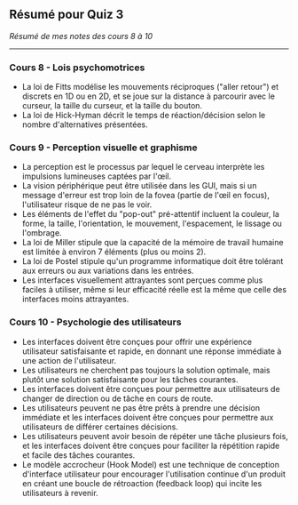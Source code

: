 ## Résumé pour Quiz 3

*Résumé de mes notes des cours 8 à 10*

----

### Cours 8 - Lois psychomotrices

- La loi de Fitts modélise les mouvements réciproques ("aller retour") et discrets en 1D ou en 2D, et se joue sur la distance à parcourir avec le curseur, la taille du curseur, et la taille du bouton.
- La loi de Hick-Hyman décrit le temps de réaction/décision selon le nombre d'alternatives présentées.

### Cours 9 - Perception visuelle et graphisme

- La perception est le processus par lequel le cerveau interprète les impulsions lumineuses captées par l'œil.
- La vision périphérique peut être utilisée dans les GUI, mais si un message d'erreur est trop loin de la fovea (partie de l'œil en focus), l'utilisateur risque de ne pas le voir.
- Les éléments de l'effet du "pop-out" pré-attentif incluent la couleur, la forme, la taille, l'orientation, le mouvement, l'espacement, le lissage ou l'ombrage.
- La loi de Miller stipule que la capacité de la mémoire de travail humaine est limitée à environ 7 éléments (plus ou moins 2).
- La loi de Postel stipule qu'un programme informatique doit être tolérant aux erreurs ou aux variations dans les entrées.
- Les interfaces visuellement attrayantes sont perçues comme plus faciles à utiliser, même si leur efficacité réelle est la même que celle des interfaces moins attrayantes.

### Cours 10 - Psychologie des utilisateurs

- Les interfaces doivent être conçues pour offrir une expérience utilisateur satisfaisante et rapide, en donnant une réponse immédiate à une action de l'utilisateur.
- Les utilisateurs ne cherchent pas toujours la solution optimale, mais plutôt une solution satisfaisante pour les tâches courantes.
- Les interfaces doivent être conçues pour permettre aux utilisateurs de changer de direction ou de tâche en cours de route.
- Les utilisateurs peuvent ne pas être prêts à prendre une décision immédiate et les interfaces doivent être conçues pour permettre aux utilisateurs de différer certaines décisions.
- Les utilisateurs peuvent avoir besoin de répéter une tâche plusieurs fois, et les interfaces doivent être conçues pour faciliter la répétition rapide et facile des tâches courantes.
- Le modèle accrocheur (Hook Model) est une technique de conception d'interface utilisateur pour encourager l'utilisation continue d'un produit en créant une boucle de rétroaction (feedback loop) qui incite les utilisateurs à revenir.

